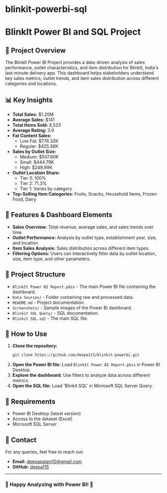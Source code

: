 # blinkit-powerbi-sql
# BlinkIt Power BI and SQL Project

## 📌 Project Overview
The BlinkIt Power BI Project provides a data-driven analysis of sales performance, outlet characteristics, and item distribution for BlinkIt, India's last-minute delivery app. This dashboard helps stakeholders understand key sales metrics, outlet trends, and item sales distribution across different categories and locations.

## 📊 Key Insights
- **Total Sales:** $1.20M
- **Average Sales:** $141
- **Total Items Sold:** 8,523
- **Average Rating:** 3.9
- **Fat Content Sales:**
  - Low Fat: $776.32K
  - Regular: $425.36K
- **Sales by Outlet Size:**
  - Medium: $507.90K
  - Small: $444.79K
  - High: $248.99K
- **Outlet Location Share:**
  - Tier 3: 100%
  - Tier 2: 71.3%
  - Tier 1: Varies by category
- **Top-Selling Item Categories:** Fruits, Snacks, Household Items, Frozen Food, Dairy

## 📌 Features & Dashboard Elements
- **Sales Overview:** Total revenue, average sales, and sales trends over time.
- **Outlet Performance:** Analysis by outlet type, establishment year, size, and location.
- **Item Sales Analysis:** Sales distribution across different item types.
- **Filtering Options:** Users can interactively filter data by outlet location, size, item type, and other parameters.

## 📂 Project Structure
- `BlinkIt Power BI Report.pbix` - The main Power BI file containing the dashboard.
- `Data Sources/` - Folder containing raw and processed data.
- `README.md` - Project documentation.
- `Screenshots/` - Sample images of the Power BI dashboard.
- `Blinkit SQL Query/` - SQL documentation.
- `Blinkit SQL.sql` - The main SQL file.

## 🚀 How to Use
1. **Clone the repository:**
   ```bash
   git clone https://github.com/deepa115/blinkit-powerbi.git
   ```
2. **Open the Power BI file:** Load `BlinkIt Power BI Report.pbix` in Power BI Desktop.
3. **Explore the dashboard:** Use filters to analyze data across different metrics.
4. **Open the SQL file:** Load 'Blinkit SQL' in Microsoft SQL Server Query.

## 📌 Requirements
- Power BI Desktop (latest version)
- Access to the dataset (Excel)
- Microsoft SQL Server

## 📧 Contact
For any queries, feel free to reach out:
- **Email:** deepapalani10@gmail.com
- **GitHub:** [deepa115](https://github.com/deepa115)

---
### 🚀 Happy Analyzing with Power BI! 🎯

